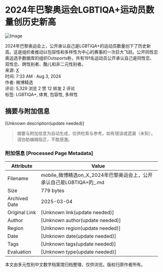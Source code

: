# 2024年巴黎奥运会LGBTIQA+运动员数量创历史新高

![Image](https://pbs.twimg.com/media/GUCmyzEb0AMGIv-?format=jpg&name=small)

2024年巴黎奥运会上，公开承认自己是LGBTIQA+的运动员数量创下了历史新高，这是组织者推动以包容性和多样性为中心的赛事的一次巨大飞跃。公开同性恋奥运选手数据库的组织Outsports称，共有191名运动员公开承认自己是同性恋、双性恋、跨性别者、酷儿和非二元性别者。  
来源: [X](https://t.co/8is7CknaRA)  
时间: 7:33 AM · Aug 3, 2024  
作者: 微博精选  
评论: 5,329 浏览 2 赞 12 转发 2 评论  
标签: LGBTIQA+, 体育, 包容性, 多样性  
<!-- tcd_original_link https://mobile.x.com/weibo_read/status/1819637644592341223 -->


## 摘要与附加信息

<!-- tcd_abstract -->
[Unknown description(update needed)]
<!-- tcd_abstract_end -->

> 摘要与附加信息为自动生成，仅供检索与参考。如有错误或遗漏（未知），请协助编辑指正，不胜感激。

### 附加信息 [Processed Page Metadata]

| Attribute       | Value                                  |
|-----------------|----------------------------------------|
| Filename        | mobile_微博精选on_X_2024年巴黎奥运会上，公开承认自己是LGBTIQA+的_.md                             |
| Size            | 779 bytes                           |
| Archived Date   | 2025-03-04                             |
| Original Link   | [Unknown link(update needed)]                       |
| Author          | [Unknown author(update needed)]                               |
| Region          | [Unknown region(update needed)]                               |
| Date            | [Unknown date(update needed)]                                 |
| Tags            | [Unknown tags(update needed)]                                 |
| Evaluation            | [Unknown type(update needed)]                                 |
<!-- tcd_table_end -->

本文由多元性别中文数字档案馆归档整理，仅供浏览。版权归原作者所有。
